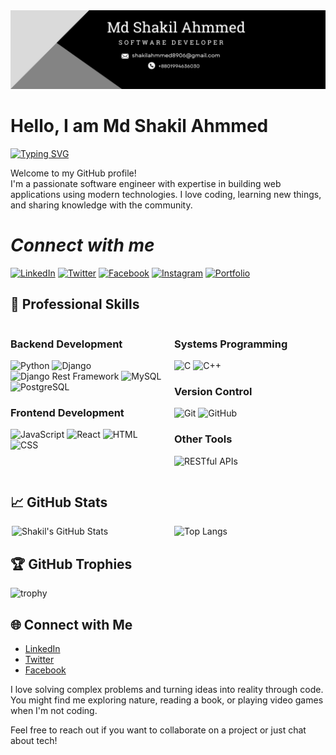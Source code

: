 <div>
  <img src="https://github.com/shakil-ahmmed-se/shakil-ahmmed-se/blob/main/2.png" />
</div>

# **Hello, I am Md Shakil Ahmmed**

[![Typing SVG](https://readme-typing-svg.demolab.com?font=Fira+Code&pause=1000&color=F7BF6E&random=false&width=435&lines=Software+Developer;Full+Stack+developer;Web+Application+Developer;Dreamer)](https://git.io/typing-svg)

Welcome to my GitHub profile!  
I'm a passionate software engineer with expertise in building web applications using modern technologies. I love coding, learning new things, and sharing knowledge with the community.

# *Connect with me*

[![LinkedIn](https://img.shields.io/badge/LinkedIn-0A66C2?style=for-the-badge&logo=linkedin&logoColor=white)](https://www.linkedin.com/in/shakil-ahmmed-se/)
[![Twitter](https://img.shields.io/badge/Twitter-1DA1F2?style=for-the-badge&logo=twitter&logoColor=white)](https://x.com/ShakilA83852263)
[![Facebook](https://img.shields.io/badge/Facebook-1877F2?style=for-the-badge&logo=facebook&logoColor=white)](https://www.facebook.com/shakil.ahmmedbd.3)
[![Instagram](https://img.shields.io/badge/Instagram-E4405F?style=for-the-badge&logo=instagram&logoColor=white)](https://www.instagram.com/shakil_ahmmed01/)
[![Portfolio](https://img.shields.io/badge/Portfolio-000000?style=for-the-badge&logo=About.me&logoColor=white)](https://shakilahmmedms.github.io/shakil_ahmmed_se/)

## 💼 Professional Skills

<div style="display: flex; justify-content: space-between;">

<!-- Left Column: Backend and Frontend -->
<div style="flex: 1; padding-right: 10px;">

### Backend Development
![Python](https://img.shields.io/badge/-Python-3776AB?style=for-the-badge&logo=python&logoColor=white)
![Django](https://img.shields.io/badge/-Django-092E20?style=for-the-badge&logo=django&logoColor=white)
![Django Rest Framework](https://img.shields.io/badge/-Django%20Rest%20Framework-092E20?style=for-the-badge&logo=django&logoColor=white)
![MySQL](https://img.shields.io/badge/-MySQL-4479A1?style=for-the-badge&logo=mysql&logoColor=white)
![PostgreSQL](https://img.shields.io/badge/-PostgreSQL-336791?style=for-the-badge&logo=postgresql&logoColor=white)

### Frontend Development
![JavaScript](https://img.shields.io/badge/-JavaScript-F7DF1E?style=for-the-badge&logo=javascript&logoColor=black)
![React](https://img.shields.io/badge/-React-61DAFB?style=for-the-badge&logo=react&logoColor=black)
![HTML](https://img.shields.io/badge/-HTML-E34F26?style=for-the-badge&logo=html5&logoColor=white)
![CSS](https://img.shields.io/badge/-CSS-1572B6?style=for-the-badge&logo=css3&logoColor=white)

</div>

<!-- Right Column: Others -->
<div style="flex: 1; padding-left: 10px;">

### Systems Programming
![C](https://img.shields.io/badge/-C-A8B9CC?style=for-the-badge&logo=c&logoColor=black)
![C++](https://img.shields.io/badge/-C++-00599C?style=for-the-badge&logo=c%2B%2B&logoColor=white)

### Version Control
![Git](https://img.shields.io/badge/-Git-F05032?style=for-the-badge&logo=git&logoColor=white)
![GitHub](https://img.shields.io/badge/-GitHub-181717?style=for-the-badge&logo=github&logoColor=white)

### Other Tools
![RESTful APIs](https://img.shields.io/badge/-RESTful%20APIs-00599C?style=for-the-badge&logo=api&logoColor=white)

</div>

</div>

## 📈 GitHub Stats

<div style="display: flex; justify-content: space-between;">
  <img src="https://github-readme-stats.vercel.app/api?username=shakil-ahmmed-se&show_icons=true&hide_border=true&count_private=true&theme=radical" alt="Shakil's GitHub Stats" style="width: 50%;margin-left:2px;">
  <img src="https://github-readme-stats.vercel.app/api/top-langs/?username=shakil-ahmmed-se&layout=compact&theme=radical" alt="Top Langs" style="width: 48%;">
</div>

## 🏆 GitHub Trophies

![trophy](https://github-profile-trophy.vercel.app/?username=shakil-ahmmed-se&theme=onedark)

## 🌐 Connect with Me

- [LinkedIn](https://www.linkedin.com/in/shakil-ahmmed-se/)
- [Twitter](https://x.com/ShakilA83852263)
- [Facebook](https://www.facebook.com/shakil.ahmmedbd.3)

I love solving complex problems and turning ideas into reality through code. You might find me exploring nature, reading a book, or playing video games when I'm not coding.

Feel free to reach out if you want to collaborate on a project or just chat about tech!
